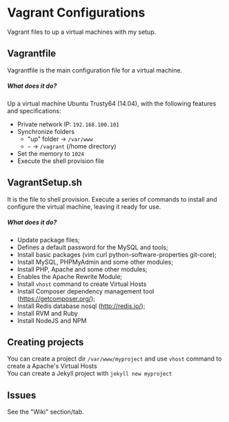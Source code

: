 # Vagrant Configurations

Vagrant files to up a virtual machines with my setup.

## Vagrantfile

Vagrantfile is the main configuration file for a virtual machine.

##### What does it do?

Up a virtual machine Ubuntu Trusty64 (14.04), with the following features and specifications:

- Private network IP: `192.168.100.101`
- Synchronize folders
  - "up" folder -> `/var/www`
  - `~` -> `/vagrant` (/home directory)
- Set the memory to `1024`
- Execute the shell provision file

## VagrantSetup.sh

It is the file to shell provision. Execute a series of commands to install and configure the virtual machine, leaving it ready for use.

##### What does it do?

- Update package files;
- Defines a default password for the MySQL and tools;
- Install basic packages (vim curl python-software-properties git-core);
- Install MySQL, PHPMyAdmin and some other modules;
- Install PHP, Apache and some other modules;
- Enables the Apache Rewrite Module;
- Install `vhost` command to create Virtual Hosts
- Install Composer dependency management tool (https://getcomposer.org/);
- Install Redis database nosql (http://redis.io/);
- Install RVM and Ruby
- Install NodeJS and NPM

## Creating projects

You can create a project dir `/var/www/myproject` and use `vhost` command to create a Apache's Virtual Hosts   
You can create a Jekyll project with `jekyll new myproject`

## Issues

See the "Wiki" section/tab.
